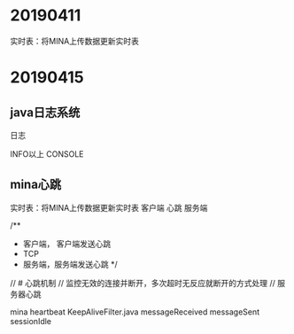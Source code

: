 # 20190411
实时表：将MINA上传数据更新实时表

# 20190415
## java日志系统
日志

INFO以上 CONSOLE


## mina心跳
实时表：将MINA上传数据更新实时表
客户端
心跳
服务端

/**
 * 客户端， 客户端发送心跳
 * TCP
 * 服务端，服务端发送心跳
 */

// # 心跳机制
// 监控无效的连接并断开，多次超时无反应就断开的方式处理
// 服务器心跳

mina heartbeat KeepAliveFilter.java
messageReceived
messageSent
sessionIdle
